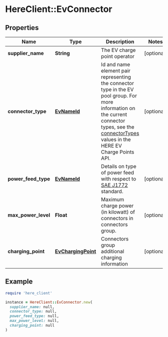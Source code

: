 # HereClient::EvConnector

## Properties

| Name | Type | Description | Notes |
| ---- | ---- | ----------- | ----- |
| **supplier_name** | **String** | The EV charge point operator | [optional] |
| **connector_type** | [**EvNameId**](EvNameId.md) | Id and name element pair representing the connector type in the EV pool group. For more information on the current connector types, see the [connectorTypes](https://developer.here.com/documentation/charging-stations/dev_guide/topics/resource-type-connector-types.html) values in the HERE EV Charge Points API. | [optional] |
| **power_feed_type** | [**EvNameId**](EvNameId.md) | Details on type of power feed with respect to [SAE J1772](https://en.wikipedia.org/wiki/SAE_J1772#Charging) standard. | [optional] |
| **max_power_level** | **Float** | Maximum charge power (in kilowatt) of connectors in connectors group. | [optional] |
| **charging_point** | [**EvChargingPoint**](EvChargingPoint.md) | Connectors group additional charging information | [optional] |

## Example

```ruby
require 'here_client'

instance = HereClient::EvConnector.new(
  supplier_name: null,
  connector_type: null,
  power_feed_type: null,
  max_power_level: null,
  charging_point: null
)
```

